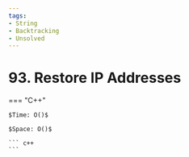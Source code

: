 ```yaml
---
tags:
- String
- Backtracking
- Unsolved
---
```



# 93. Restore IP Addresses

=== "C++"

    $Time: O()$

    $Space: O()$

    ``` c++
    ```